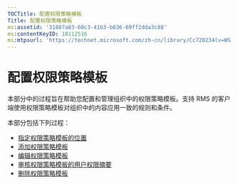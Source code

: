 ```yaml
---
TOCTitle: 配置权限策略模板
Title: 配置权限策略模板
ms:assetid: '31887a83-60c3-41b3-b636-69ff2dda3c88'
ms:contentKeyID: 18112516
ms:mtpsurl: 'https://technet.microsoft.com/zh-cn/library/Cc720234(v=WS.10)'
---
```


配置权限策略模板
================

本部分中的过程旨在帮助您配置和管理组织中的权限策略模板。支持 RMS 的客户端使用权限策略模板对组织中的内容应用一致的规则和条件。

本部分包括下列过程：

-   [指定权限策略模板的位置](https://technet.microsoft.com/e1bee46d-33db-424f-ba45-1dcedcb883ab)
-   [添加权限策略模板](https://technet.microsoft.com/1a5555cd-6d39-4078-a879-4106864674be)
-   [编辑权限策略模板](https://technet.microsoft.com/9580b934-bd6f-4097-9d3c-4fc14a3147fa)
-   [审核权限策略模板的用户权限摘要](https://technet.microsoft.com/a3559cfd-3c80-4b6a-8e44-e4b42b98a76c)
-   [删除权限策略模板](https://technet.microsoft.com/9c9a1496-cf55-4c65-a4c6-9fe245edce00)
